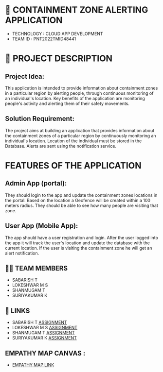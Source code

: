 # 🛃 CONTAINMENT ZONE ALERTING APPLICATION

- TECHNOLOGY : CLOUD APP DEVELOPMENT
- TEAM ID     : PNT2022TMID48441

# 📒 PROJECT DESCRIPTION

## Project Idea:
This application is intended to provide information about containment zones in a particular region by alerting people, through continuous monitoring of an individual's location.  Key benefits of the application are monitoring people's activity and alerting them of their safety movements.

## Solution Requirement:
The project aims at building an application that provides information about the containment zones of a particular region by continuously monitoring an individual's location. Location of the individual must be stored in the Database. Alerts are sent using the notification service. 

# FEATURES OF THE APPLICATION

## Admin App (portal):
They should login to the app and update the containment zones locations in the portal.  Based on the location a Geofence will be created within a 100 meters radius.  They should be able to see how many people are visiting that zone.

## User App (Mobile App):
The app should have a user registration and login.  After the user logged into the app it will  track the user's location and update the database with the current location.  If the user is visiting the containment zone he will get an alert notification.


## 🧑🏻‍ TEAM MEMBERS

- SABARISH T   
- LOKESHWAR M S
- SHANMUGAM T
- SURIYAKUMAR K


## 🔗 LINKS
- SABARISH T          [ASSIGNMENT](https://github.com/IBM-EPBL/IBM-Project-15708-1659603319/tree/main/Assignments/Team%20Lead) 
- LOKESHWAR M S     [ASSIGNMENT](https://github.com/IBM-EPBL/IBM-Project-15708-1659603319/tree/main/Assignments/Team%20Member%201)
- SHANMUGAM T       [ASSIGNMENT](https://github.com/IBM-EPBL/IBM-Project-15708-1659603319/tree/main/Assignments/Team%20Member%202)
- SURIYAKUMAR K     [ASSIGNMENT](https://github.com/IBM-EPBL/IBM-Project-15708-1659603319/tree/main/Assignments/Team%20Member%203)



## EMPATHY MAP CANVAS :

   - [EMPATHY MAP LINK](https://github.com/IBM-EPBL/IBM-Project-15708-1659603319/blob/main/Project%20Design%20%26%20Planning/Empathy%20Map%20Canvas.pdf)

